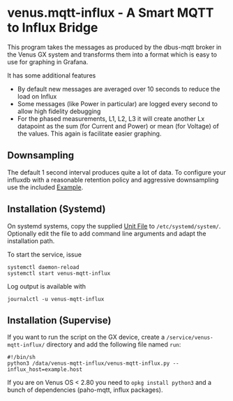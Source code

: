 # venus.mqtt-influx - A Smart MQTT to Influx Bridge

This program takes the messages as produced by the dbus-mqtt broker
in the Venus GX system and transforms them into a format which is
easy to use for graphing in Grafana.

It has some additional features

- By default new messages are averaged over 10 seconds to reduce
  the load on Influx
- Some messages (like Power in particular) are logged every second
  to allow high fidelity debugging
- For the phased measurements, L1, L2, L3 it will create another Lx
  datapoint as the sum (for Current and Power) or mean (for Voltage)
  of the values. This again is facilitate easier graphing.


## Downsampling

The default 1 second interval produces quite a lot of data. To
configure your influxdb with a reasonable retention policy and
aggressive downsampling use the included [Example](./influx_example.sql).

## Installation (Systemd)

On systemd systems, copy the supplied [Unit File](./venus-mqtt-influx.service.example)
to `/etc/systemd/system/`. Optionally edit the file to add command line
arguments and adapt the installation path.

To start the service, issue
```
systemctl daemon-reload
systemctl start venus-mqtt-influx 
```

Log output is available with
```
journalctl -u venus-mqtt-influx
```

## Installation (Supervise)

If you want to run the script on the GX device, create a 
`/service/venus-mqtt-influx/` directory and add the following file
named `run`:
```
#!/bin/sh
python3 /data/venus-mqtt-influx/venus-mqtt-influx.py --influx_host=example.host
```

If you are on Venus OS < 2.80 you need to `opkg install python3` and a bunch
of dependencies (paho-mqtt, influx packages).
